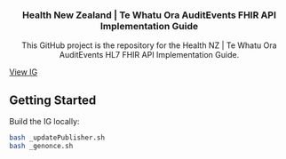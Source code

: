 <a name="readme-top"></a>
<div align="center">

  <h3 align="center">Health New Zealand | Te Whatu Ora AuditEvents FHIR API Implementation Guide</h3>

  <p align="center">
    This GitHub project is the repository for the Health NZ | Te Whatu Ora AuditEvents HL7 FHIR API Implementation Guide.
  </p>
</div>

[View IG](https://fhir-ig.digital.health.nz/auditevents)

<!-- GETTING STARTED -->

## Getting Started

Build the IG locally:

```bash
bash _updatePublisher.sh
bash _genonce.sh
```